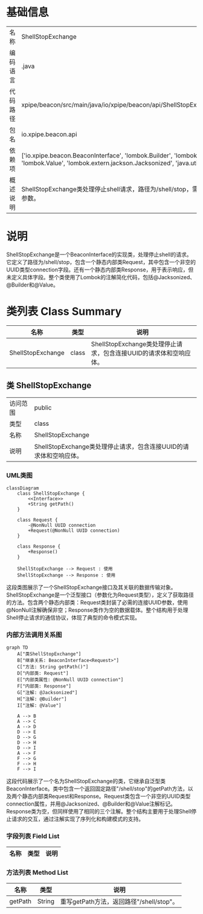 # 基础信息

|      |      |
|------|------|
| 名称 | ShellStopExchange |
| 编码语言 | .java |
| 代码路径 | xpipe/beacon/src/main/java/io/xpipe/beacon/api/ShellStopExchange.java |
| 包名 | io.xpipe.beacon.api |
| 依赖项 | ['io.xpipe.beacon.BeaconInterface', 'lombok.Builder', 'lombok.NonNull', 'lombok.Value', 'lombok.extern.jackson.Jacksonized', 'java.util.UUID'] |
| 概述说明 | ShellStopExchange类处理停止shell请求，路径为/shell/stop，需非空UUID参数。 |

# 说明

ShellStopExchange是一个BeaconInterface的实现类，处理停止shell的请求。它定义了路径为/shell/stop，包含一个静态内部类Request，其中包含一个非空的UUID类型connection字段。还有一个静态内部类Response，用于表示响应，但未定义具体字段。整个类使用了Lombok的注解简化代码，包括@Jacksonized、@Builder和@Value。

# 类列表 Class Summary

| 名称   | 类型  | 说明 |
|-------|------|-------------|
| ShellStopExchange | class | ShellStopExchange类处理停止请求，包含连接UUID的请求体和空响应体。 |



## 类 ShellStopExchange

|      |      |
|------|------|
| 访问范围 | public |
| 类型 | class |
| 名称 | ShellStopExchange |
| 说明 | ShellStopExchange类处理停止请求，包含连接UUID的请求体和空响应体。 |


### UML类图

```mermaid
classDiagram
    class ShellStopExchange {
        <<Interface>>
        +String getPath()
    }
    
    class Request {
        -@NonNull UUID connection
        +Request(@NonNull UUID connection)
    }
    
    class Response {
        +Response()
    }
    
    ShellStopExchange --> Request : 使用
    ShellStopExchange --> Response : 使用
```

这段类图展示了一个ShellStopExchange接口及其关联的数据传输对象。ShellStopExchange是一个泛型接口（参数化为Request类型），定义了获取路径的方法。包含两个静态内部类：Request类封装了必需的连接UUID参数，使用@NonNull注解确保非空；Response类作为空的数据载体。整个结构用于处理Shell停止请求的通信协议，体现了典型的命令模式实现。


### 内部方法调用关系图

```mermaid
graph TD
    A["类ShellStopExchange"]
    B["继承关系: BeaconInterface<Request>"]
    C["方法: String getPath()"]
    D["内部类: Request"]
    E["内部类属性: @NonNull UUID connection"]
    F["内部类: Response"]
    G["注解: @Jacksonized"]
    H["注解: @Builder"]
    I["注解: @Value"]

    A --> B
    A --> C
    A --> D
    D --> E
    D --> G
    D --> H
    D --> I
    A --> F
    F --> G
    F --> H
    F --> I
```

这段代码展示了一个名为ShellStopExchange的类，它继承自泛型类BeaconInterface<Request>。类中包含一个返回固定路径"/shell/stop"的getPath方法，以及两个静态内部类Request和Response。Request类包含一个非空的UUID类型connection属性，并用@Jacksonized、@Builder和@Value注解标记。Response类为空，但同样使用了相同的三个注解。整个结构主要用于处理Shell停止请求的交互，通过注解实现了序列化和构建模式的支持。

### 字段列表 Field List

| 名称  | 类型  | 说明 |
|-------|-------|------|

### 方法列表 Method List

| 名称  | 类型  | 说明 |
|-------|-------|------|
| getPath | String | 重写getPath方法，返回路径"/shell/stop"。 |




